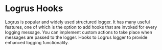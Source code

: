 Logrus Hooks
============

[Logrus](https://github.com/sirupsen/logrus) is popular and widely used structured logger. It has many useful features, one of which is the option to add hooks that are invoked for every logging message. You can implement custom actions to take place when messages are passed to the logger. Hooks to Logrus logger to provide enhanced logging functionality.
